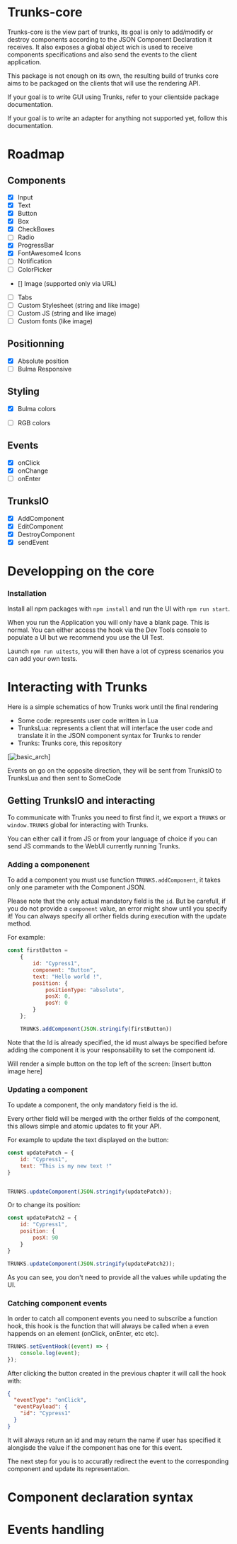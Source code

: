 # Trunks-core

Trunks-core is the view part of trunks, its goal is only to add/modify or destroy components according to the JSON Component Declaration it receives.
It also exposes a global object wich is used to receive components specifications and also send the events to the client application.

This package is not enough on its own, the resulting build of trunks core aims to be packaged on the clients that will use the rendering API.

If your goal is to write GUI using Trunks, refer to your clientside package documentation.

If your goal is to write an adapter for anything not supported yet, follow this documentation.

# Roadmap
## Components
- [X] Input
- [X] Text
- [X] Button
- [X] Box
- [X] CheckBoxes
- [ ] Radio
- [X] ProgressBar
- [X] FontAwesome4 Icons
- [ ] Notification
- [ ] ColorPicker
- [\] Image (supported only via URL)
- [ ] Tabs
- [ ] Custom Stylesheet (string and like image)
- [ ] Custom JS (string and like image)
- [ ] Custom fonts (like image)

## Positionning
- [X] Absolute position
- [ ] Bulma Responsive

## Styling
- [X] Bulma colors
- [ ] RGB colors


## Events
- [X] onClick
- [X] onChange
- [ ] onEnter

## TrunksIO
- [X] AddComponent
- [X] EditComponent
- [X] DestroyComponent
- [X] sendEvent

# Developping on the core
### Installation
Install all npm packages with `npm install` and run the UI with `npm run start`.

When you run the Application you will only have a blank page. This is normal.
You can either access the hook via the Dev Tools console to populate a UI but we recommend you use the UI Test.

Launch `npm run uitests`, you will then have a lot of cypress scenarios you can add your own tests.

# Interacting with Trunks
Here is a simple schematics of how Trunks work until the final rendering

- Some code: represents user code written in Lua
- TrunksLua: represents a client that will interface the user code and translate it in the JSON component syntax for Trunks to render
- Trunks: Trunks core, this repository

[![basic_arch](https://raw.githubusercontent.com/DKFN/trunks-core/main/docs/images/interaction_basic.png.png)]


Events on go on the opposite direction, they will be sent from TrunksIO to TrunksLua and then sent to SomeCode
## Getting TrunksIO and interacting
To communicate with Trunks you need to first find it, we export a `TRUNKS` or `window.TRUNKS` global for interacting with Trunks.

You can either call it from JS or from your language of choice if you can send JS commands to the WebUI currently running Trunks.

### Adding a componenent
To add a component you must use function `TRUNKS.addComponent`, it takes only one parameter with the Component JSON.

Please note that the only actual mandatory field is the `id`. But be carefull, if you do not provide a `component` value, an error might show until you specify it!
You can always specify all orther fields during execution with the update method.

For example:
```javascript
const firstButton = 
    {
        id: "Cypress1",
        component: "Button",
        text: "Hello world !",
        position: {
            positionType: "absolute",
            posX: 0,
            posY: 0
        }
    };

    TRUNKS.addComponent(JSON.stringify(firstButton))
```

Note that the Id is already specified, the id must always be specified before adding the component it is your responsability to set the component id.

Will render a simple button on the top left of the screen:
[Insert button image here]

### Updating a component
To update a component, the only mandatory field is the id.

Every orther field will be merged with the orther fields of the component, this allows simple and atomic updates to fit your API.

For example to update the text displayed on the button:
```javascript
const updatePatch = {
    id: "Cypress1",
    text: "This is my new text !"
}


TRUNKS.updateComponent(JSON.stringify(updatePatch));
```

Or to change its position:
```javascript
const updatePatch2 = {
    id: "Cypress1",
    position: {
        posX: 90
    }
}

TRUNKS.updateComponent(JSON.stringify(updatePatch2));
```

As you can see, you don't need to provide all the values while updating the UI.

### Catching component events
In order to catch all component events you need to subscribe a function hook, this hook is the function that will always be called
when a even happends on an element (onClick, onEnter, etc etc).
```javascript
TRUNKS.setEventHook((event) => {
    console.log(event);
});
```

After clicking the button created in the previous chapter it will call the hook with:
```json
{
  "eventType": "onClick",
  "eventPayload": {
    "id": "Cypress1"
  }
}
```

It will always return an id and may return the name if user has specified it alongisde the value if the component has one for this event.

The next step for you is to accuratly redirect the event to the corresponding component and update its representation.

# Component declaration syntax

# Events handling
